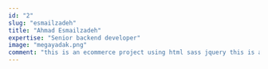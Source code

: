 ```yaml
---
id: "2"
slug: "esmailzadeh"
title: "Ahmad Esmailzadeh"
expertise: "Senior backend developer"
image: "megayadak.png"
comment: "this is an ecommerce project using html sass jquery this is an ecommerce project using html sass jquery this is an ecommerce project using html sass jquery"
---
```

